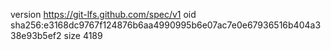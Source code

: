 version https://git-lfs.github.com/spec/v1
oid sha256:e3168dc9767f124876b6aa4990995b6e07ac7e0e67936516b404a338e93b5ef2
size 4189
